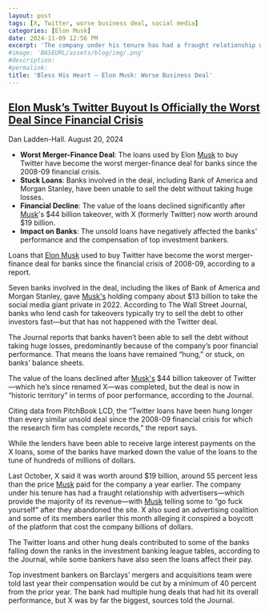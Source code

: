 ```yaml
---
layout: post
tags: [X, Twitter, worse business deal, social media]
categories: [Elon Musk]
date: 2024-11-09 12:56 PM
excerpt: 'The company under his tenure has had a fraught relationship with advertisers—which provide the majority of its revenue—with Musk telling some to “go fuck yourself” after they abandoned the site. X also sued an advertising coalition and some of its members earlier this month alleging it conspired a boycott of the platform that cost the company billions of dollars.'
#image: 'BASEURL/assets/blog/img/.png'
#description:
#permalink:
title: 'Bless His Heart – Elon Musk: Worse Business Deal'
---
```



## [Elon Musk’s Twitter Buyout Is Officially the Worst Deal Since Financial Crisis](https://www.thedailybeast.com/elon-musks-twitter-buyout-is-officially-the-worst-deal-of-its-kind-for-banks-since-financial-crisis)

Dan Ladden-Hall. August 20, 2024

- **Worst Merger-Finance Deal**: The loans used by Elon [Musk](https://x.com/elonmusk) to buy Twitter have become the worst merger-finance deal for banks since the 2008-09 financial crisis.
- **Stuck Loans**: Banks involved in the deal, including Bank of America and Morgan Stanley, have been unable to sell the debt without taking huge losses.
- **Financial Decline**: The value of the loans declined significantly after [Musk](https://x.com/elonmusk)'s $44 billion takeover, with X (formerly Twitter) now worth around $19 billion.
- **Impact on Banks**: The unsold loans have negatively affected the banks' performance and the compensation of top investment bankers.

Loans that [Elon Musk](https://x.com/elonmusk) used to buy Twitter have become the worst merger-finance deal for banks since the financial crisis of 2008-09, according to a report.

Seven banks involved in the deal, including the likes of Bank of America and Morgan Stanley, gave [Musk's](https://x.com/elonmusk) holding company about $13 billion to take the social media giant private in 2022. According to The Wall Street Journal, banks who lend cash for takeovers typically try to sell the debt to other investors fast—but that has not happened with the Twitter deal.

The Journal reports that banks haven’t been able to sell the debt without taking huge losses, predominantly because of the company’s poor financial performance. That means the loans have remained “hung,” or stuck, on banks’ balance sheets.

The value of the loans declined after [Musk's](https://x.com/elonmusk) \$44 billion takeover of Twitter—which he’s since renamed X—was completed, but the deal is now in “historic territory” in terms of poor performance, according to the Journal.

Citing data from PitchBook LCD, the “Twitter loans have been hung longer than every similar unsold deal since the 2008-09 financial crisis for which the research firm has complete records,” the report says.

While the lenders have been able to receive large interest payments on the X loans, some of the banks have marked down the value of the loans to the tune of hundreds of millions of dollars.

Last October, X said it was worth around $19 billion, around 55 percent less than the price [Musk](https://x.com/elonmusk) paid for the company a year earlier. The company under his tenure has had a fraught relationship with advertisers—which provide the majority of its revenue—with [Musk](https://x.com/elonmusk) telling some to “go fuck yourself” after they abandoned the site. X also sued an advertising coalition and some of its members earlier this month alleging it conspired a boycott of the platform that cost the company billions of dollars.

The Twitter loans and other hung deals contributed to some of the banks falling down the ranks in the investment banking league tables, according to the Journal, while some bankers have also seen the loans affect their pay.

Top investment bankers on Barclays’ mergers and acquisitions team were told last year their compensation would be cut by a minimum of 40 percent from the prior year. The bank had multiple hung deals that had hit its overall performance, but X was by far the biggest, sources told the Journal.
